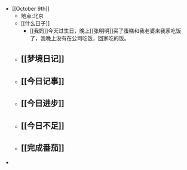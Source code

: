 - [[October 9th]]
    - 地点:北京
    - [[什么日子]]
        -  [[我妈]]今天过生日，晚上[[张明明]]买了蛋糕和我老婆来我家吃饭了，我晚上没有在公司吃饭，回家吃的饭。
    - [[梦境日记]]
        -  
    - [[今日记事]]
        -  
    - [[今日进步]]
        -  
    - [[今日不足]]
        -  
    - [[完成番茄]]
        -  
-  
